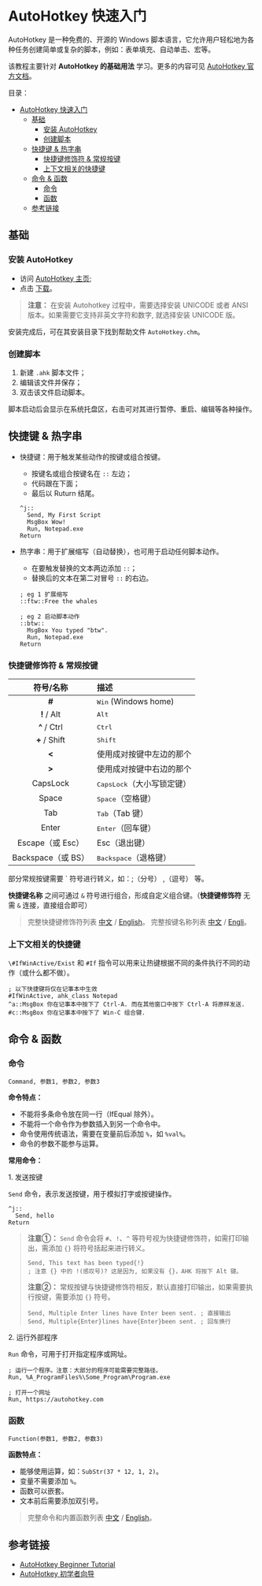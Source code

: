 # AutoHotkey 快速入门

AutoHotkey 是一种免费的、开源的 Windows 脚本语言，它允许用户轻松地为各种任务创建简单或复杂的脚本，例如：表单填充、自动单击、宏等。

该教程主要针对 **AutoHotkey 的基础用法** 学习。更多的内容可见 [AutoHotkey 官方文档](https://www.autohotkey.com/docs/AutoHotkey.htm)。

目录：

- [AutoHotkey 快速入门](#autohotkey-快速入门)
  - [基础](#基础)
    - [安装 AutoHotkey](#安装-autohotkey)
    - [创建脚本](#创建脚本)
  - [快捷键 & 热字串](#快捷键--热字串)
    - [快捷键修饰符 & 常规按键](#快捷键修饰符--常规按键)
    - [上下文相关的快捷键](#上下文相关的快捷键)
  - [命令 & 函数](#命令--函数)
    - [命令](#命令)
    - [函数](#函数)
  - [参考链接](#参考链接)

## 基础

### 安装 AutoHotkey

* 访问 [AutoHotkey 主页](https://autohotkey.com/);
* 点击 [下载](https://autohotkey.com/download/ahk-install.exe)。

> **注意：** 在安装 Autohotkey 过程中，需要选择安装 UNICODE 或者 ANSI 版本。如果需要它支持非英文字符和数字, 就选择安装 UNICODE 版。

安装完成后，可在其安装目录下找到帮助文件 `AutoHotkey.chm`。

### 创建脚本

1. 新建 `.ahk` 脚本文件；
2. 编辑该文件并保存；
3. 双击该文件启动脚本。

脚本启动后会显示在系统托盘区，右击可对其进行暂停、重启、编辑等各种操作。

## 快捷键 & 热字串

* 快捷键：用于触发某些动作的按键或组合按键。
  * 按键名或组合按键名在 `::` 左边；
  * 代码跟在下面；
  * 最后以 Ruturn 结尾。

  ```autohotkey
  ^j::
    Send, My First Script
    MsgBox Wow!
    Run, Notepad.exe
  Return
  ```

* 热字串：用于扩展缩写（自动替换），也可用于启动任何脚本动作。
  * 在要触发替换的文本两边添加 `::`；
  * 替换后的文本在第二对冒号 `::` 的右边。

  ```autohotkey
  ; eg 1 扩展缩写
  ::ftw::Free the whales

  ; eg 2 启动脚本动作
  ::btw::
    MsgBox You typed "btw".
    Run, Notepad.exe
  Return
  ```

### 快捷键修饰符 & 常规按键

符号/名称 | 描述
:-----:|:---
**#** |	<kbd>Win</kbd> (Windows home)
**!** / Alt |	<kbd>Alt</kbd>
**^** / Ctrl |	<kbd>Ctrl</kbd>
**+** / Shift |	<kbd>Shift</kbd>
**<** |	使用成对按键中左边的那个
**>** |	使用成对按键中右边的那个
CapsLock | <kbd>CapsLock</kbd>（大小写锁定键）
Space | <kbd>Space</kbd>（空格键）
Tab | <kbd>Tab</kbd>（Tab 键）
Enter | <kbd>Enter</kbd>（回车键）
Escape（或 Esc） | </kbd>Esc</kbd>（退出键）
Backspace（或 BS） | <kbd>Backspace</kbd>（退格键）

部分常规按键需要 \` 符号进行转义，如：;（分号） ,（逗号） 等。

**快捷键名称** 之间可通过 `&` 符号进行组合，形成自定义组合键。（**快捷键修饰符** 无需 `&` 连接，直接组合即可）

> 完整快捷键修饰符列表 [中文](https://wyagd001.github.io/zh-cn/docs/Hotkeys.htm#Symbols) / [English](https://www.autohotkey.com/docs/Hotkeys.htm#Symbols)。
> 完整按键名称列表 [中文](https://wyagd001.github.io/zh-cn/docs/KeyList.htm) / [Engli](https://www.autohotkey.com/docs/KeyList.htm)。

### 上下文相关的快捷键

`\#IfWinActive/Exist` 和 `#If` 指令可以用来让热键根据不同的条件执行不同的动作（或什么都不做）。

```autohotkey
; 以下快捷键将仅在记事本中生效
#IfWinActive, ahk_class Notepad
^a::MsgBox 你在记事本中按下了 Ctrl-A. 而在其他窗口中按下 Ctrl-A 将原样发送.
#c::MsgBox 你在记事本中按下了 Win-C 组合键.
```

## 命令 & 函数

### 命令

```autohotkey
Command, 参数1, 参数2, 参数3
```

**命令特点：**

* 不能将多条命令放在同一行（IfEqual 除外）。
* 不能将一个命令作为参数插入到另一个命令中。
* 命令使用传统语法，需要在变量前后添加 `%`，如 `%val%`。
* 命令的参数不能参与运算。

**常用命令：**

1\. 发送按键

`Send` 命令，表示发送按键，用于模拟打字或按键操作。

```autohotkey
^j::
  Send, hello
Return
```

> **注意①：** `Send` 命令会将 `#`、`!`、`^` 等符号视为快捷键修饰符，如需打印输出，需添加 `{}` 将符号括起来进行转义。
>
> ```autohotkey
> Send, This text has been typed{!}
> ; 注意 {} 中的 !(感叹号)? 这是因为, 如果没有 {}，AHK 将按下 Alt 键。
> ```
>
> **注意②：** 常规按键与快捷键修饰符相反，默认直接打印输出，如果需要执行按键，需要添加 `{}` 符号。
>
> ```autohotkey
> Send, Multiple Enter lines have Enter been sent. ; 直接输出
> Send, Multiple{Enter}lines have{Enter}been sent. ; 回车换行
> ```

2\. 运行外部程序

`Run` 命令，可用于打开指定程序或网址。

```autohotkey
; 运行一个程序。注意：大部分的程序可能需要完整路径。
Run, %A_ProgramFiles%\Some_Program\Program.exe

; 打开一个网址
Run, https://autohotkey.com
```

### 函数

```autohotkey
Function(参数1, 参数2, 参数3)
```

**函数特点：**

* 能够使用运算，如：`SubStr(37 * 12, 1, 2)`。
* 变量不需要添加 `%`。
* 函数可以嵌套。
* 文本前后需要添加双引号。

> 完整命令和内置函数列表 [中文](https://wyagd001.github.io/zh-cn/docs/commands/index.htm) / [English](https://www.autohotkey.com/docs/commands/index.htm)。

## 参考链接

* [AutoHotkey Beginner Tutorial](https://www.autohotkey.com/docs/Tutorial.htm)
* [AutoHotkey 初学者向导](https://wyagd001.github.io/zh-cn/docs/Tutorial.htm)
